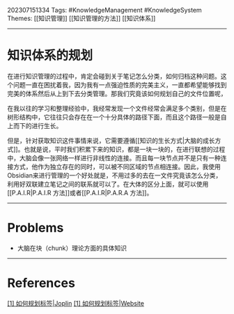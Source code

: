 202307151334
Tags: #KnowledgeManagement #KnowledgeSystem 
Themes: [[知识管理]] [[知识管理的方法]] [[知识体系]]

--- 
# 知识体系的规划
在进行知识管理的过程中，肯定会碰到关于笔记怎么分类，如何归档这种问题。这个问题一直在困扰着我，因为我有一点强迫性质的完美主义，一直都希望能够找到完美的体系然后从上到下去分类管理。那我们究竟该如何规划自己的文件位置呢，

在我以往的学习和整理经验中，我经常发现一个文件经常会满足多个类别，但是在树形结构中，它往往只会存在在一个十分具体的路径下面，而且这个路径一般是自上而下的进行生长。

但是，针对获取知识这件事情来说，它需要遵循[[知识的生长方式|大脑的成长方式]]。也就是说，平时我们积累下来的知识，都是一块一块的，在进行联想的过程中，大脑会像一张网络一样进行非线性的连接。而且每一块节点并不是只有一种连接方式，他作为独立存在的同时，可以被不同区域的节点相连接。因此，我使用Obsidian来进行管理的一个好处就是，不用过多的去在一文件究竟该怎么分类，利用好双联建立笔记之间的联系就可以了。在大体的区分上面，就可以使用[[P.A.I.R|P.A.I.R 方法]]或者[[P.A.I.R|P.A.R.A 方法]]。

---
# Problems
- 大脑在块（chunk）理论方面的具体知识

---
# References
[[1] 如何规划标签|Joplin](joplin://x-callback-url/openNote?id=e7a3a8a7b4944832808139dbe1fb6582)
[[1] 如何规划标签|Website](https://help.flomoapp.com/thinking/iarp.html)